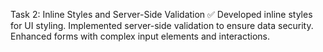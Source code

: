 Task 2: Inline Styles and Server-Side Validation ✅
Developed inline styles for UI styling.
Implemented server-side validation to ensure data security.
Enhanced forms with complex input elements and interactions.
